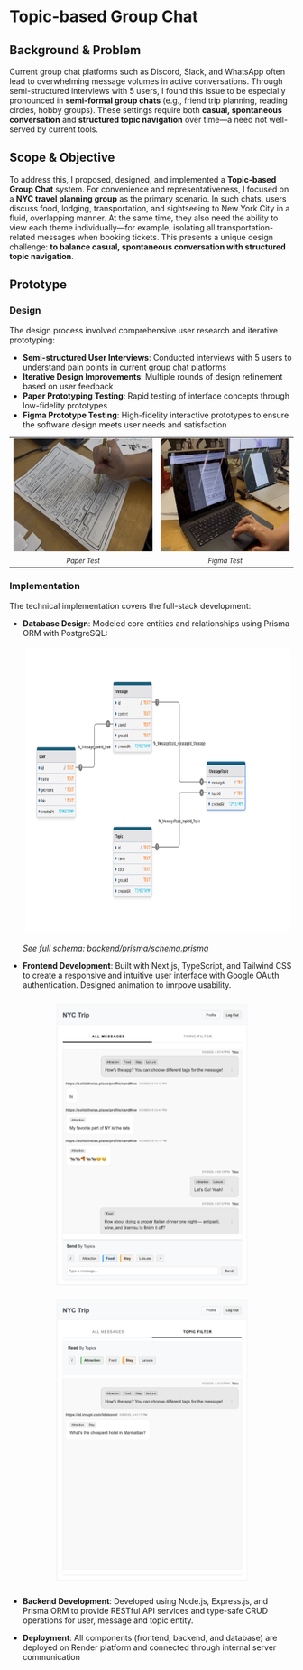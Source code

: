 # Topic-based Group Chat

## Background & Problem
Current group chat platforms such as Discord, Slack, and WhatsApp often lead to overwhelming message volumes in active conversations. Through semi-structured interviews with 5 users, I found this issue to be especially pronounced in **semi-formal group chats** (e.g., friend trip planning, reading circles, hobby groups). These settings require both **casual, spontaneous conversation** and **structured topic navigation** over time—a need not well-served by current tools.

## Scope & Objective
To address this, I proposed, designed, and implemented a **Topic-based Group Chat** system. For convenience and representativeness, I focused on a **NYC travel planning group** as the primary scenario. In such chats, users discuss food, lodging, transportation, and sightseeing to New York City in a fluid, overlapping manner. At the same time, they also need the ability to view each theme individually—for example, isolating all transportation-related messages when booking tickets. This presents a unique design challenge: **to balance casual, spontaneous conversation with structured topic navigation**.

## Prototype

### Design
The design process involved comprehensive user research and iterative prototyping:
- **Semi-structured User Interviews**: Conducted interviews with 5 users to understand pain points in current group chat platforms
- **Iterative Design Improvements**: Multiple rounds of design refinement based on user feedback
- **Paper Prototyping Testing**: Rapid testing of interface concepts through low-fidelity prototypes
- **Figma Prototype Testing**: High-fidelity interactive prototypes to ensure the software design meets user needs and satisfaction
<div align="center">
<table>
  <tr>
    <td align="center">
      <img src="imgs/paper_test.jpg" height="200"><br>
      <sub><em>Paper Test</em></sub>
    </td>
    <td align="center">
      <img src="imgs/figma_test.jpg" height="200"><br>
      <sub><em>Figma Test</em></sub>
    </td>
  </tr>
</table>
</div>

### Implementation
The technical implementation covers the full-stack development:
- **Database Design**: Modeled core entities and relationships using Prisma ORM with PostgreSQL:
    <figure style="display:inline-block; margin:5px;">
    <img src="imgs/db_diagram.png" height="500" alt="pic1">
    </figure>

  *See full schema: [backend/prisma/schema.prisma](backend/prisma/schema.prisma)*

- **Frontend Development**: Built with Next.js, TypeScript, and Tailwind CSS to create a responsive and intuitive user interface with Google OAuth authentication. Designed animation to imrpove usability.
<div align="center">
  <figure style="display:inline-block; margin:10px;">
    <img src="imgs/UI_01.png" height="500" alt="pic1">
  </figure>
  <figure style="display:inline-block; margin:10px;">
    <img src="imgs/UI_02.png" height="500" alt="pic2">
  </figure>
</div>


- **Backend Development**: Developed using Node.js, Express.js, and Prisma ORM to provide RESTful API services and type-safe CRUD operations for user, message and topic entity.

- **Deployment**: All components (frontend, backend, and database) are deployed on Render platform and connected through internal server communication
